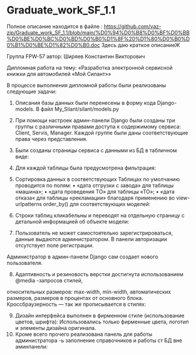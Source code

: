 # Graduate_work_SF_1.1
Полное описание находится в файле : https://github.com/vaz-zip/Graduate_work_SF_1.1/blob/main/%D0%94%D0%B8%D0%BF%D0%BB%D0%BE%D0%BC%D0%BD%D0%B0%D1%8F%20%D1%80%D0%B0%D0%B1%D0%BE%D1%82%D0%B0.doc
Здесь даю краткое описаниеЖ

Группа FPW-57
автор:
Ширяев Константин
 Викторович

Дипломная работа
на тему:
«Разработка электронной сервисной книжки для автомобилей «Мой Силант»»

В процессе выполнения дипломной работы были реализованы следующие задачи:

1. Описания базы данных были перенесены в форму кода Django-models. В файл My_Silant/silant/models.py
2. При помощи настроек админ-панели Django были созданы три группы с различными правами доступа к содержимому сервиса: Client, Servis, Manager.
Каждой группе были даны соответствующие права через представления.
3. Были созданы страницы сервиса с данными из БД в табличном виде:
   
4. Для каждой таблицы была предусмотрена фильтрация:

5. Сортировка данных в соответствующих Таблицах по умолчанию  проводится по полям:
    • «дата отгрузки с завода» для таблицы «машина»; 
    • «дата проведения ТО» для таблицы «ТО»; 
    • «дата отказа« для таблицы «рекламации» благодаря применению во view-urlpatterns order_by() для соответствующих моделей: 
  
6.  Строки таблиц кликабельны и переводят на отдельную страницу с детальной информацией об объекте модели:
     
7. Пользователь не может самостоятельно зарегистрироваться, данные выдаются администратором. В панели авторизации отсутствует поле регистрации.
   
Администратор в админ-панели Django сам создает нового пользователя. 

8. Адаптивность и резиновость верстки достигнута использованием @media -запросов стилей,
    
относительных размеров: max-width, min-width, автоматических размеров, размеров в процентах от основного блока. Кроссбраузерность — так же прописывается в стилях:
    
9. Дизайн интерфейса выполнен в фирменном стиле (использование цветов, шрифта):
 Использовались только фирменные цвета, логотип и элементы дизайна оригинала.
10. Кроме всего прочего реализована панель для работы администратора -ь заполнение справочников и работы ст БД вне аминпанели:
   
